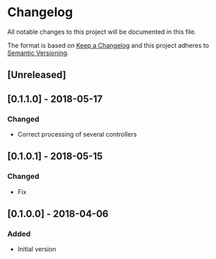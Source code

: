 # Changelog
All notable changes to this project will be documented in this file.

The format is based on [Keep a Changelog](http://keepachangelog.com/en/1.0.0/)
and this project adheres to [Semantic Versioning](http://semver.org/spec/v2.0.0.html).

## [Unreleased]

## [0.1.1.0] - 2018-05-17
### Changed
- Correct processing of several controllers

## [0.1.0.1] - 2018-05-15
### Changed
- Fix

## [0.1.0.0] - 2018-04-06
### Added
- Initial version
